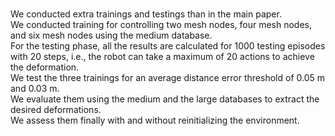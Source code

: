 <br>We conducted extra trainings and testings than in the main paper. 
<br>We conducted training for controlling two mesh nodes, four mesh nodes, and six mesh nodes using the medium database. 
<br>For the testing phase, all the results are calculated for 1000 testing episodes with 20 steps, i.e., the robot can take a maximum of 20 actions to achieve the deformation. 
<br>We test the three trainings for an average distance error threshold of 0.05 m and 0.03 m. 
<br>We evaluate them using the medium and the large databases to extract the desired deformations. 
<br>We assess them finally with and without reinitializing the environment.
